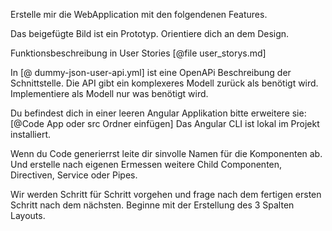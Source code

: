 Erstelle mir die WebApplication mit den folgendenen Features.

Das beigefügte Bild ist ein Prototyp. Orientiere dich an dem Design.

Funktionsbeschreibung in User Stories [@file user_storys.md]

In [@ dummy-json-user-api.yml] ist eine OpenAPi Beschreibung der Schnittstelle. Die API gibt ein komplexeres Modell zurück als benötigt wird. Implementiere als Modell nur was benötigt wird.

Du befindest dich in einer leeren Angular Applikation bitte erweitere sie: [@Code App oder src Ordner einfügen] Das Angular CLI ist lokal im Projekt installiert.

Wenn du Code generierrst leite dir sinvolle Namen für die Komponenten ab. Und erstelle nach eigenen Ermessen weitere Child Componenten, Directiven, Service oder Pipes.

Wir werden Schritt für Schritt vorgehen und frage nach dem fertigen ersten Schritt nach dem nächsten. Beginne mit der Erstellung des 3 Spalten Layouts.


